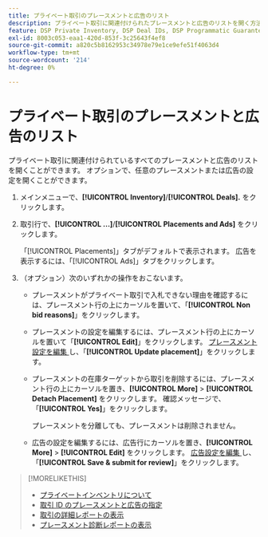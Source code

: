 ```yaml
---
title: プライベート取引のプレースメントと広告のリスト
description: プライベート取引に関連付けられたプレースメントと広告のリストを開く方法を説明します。
feature: DSP Private Inventory, DSP Deal IDs, DSP Programmatic Guaranteed Deals
exl-id: 8003c053-eaa1-420d-853f-3c25643f4ef8
source-git-commit: a820c5b8162953c34978e79e1ce9efe51f4063d4
workflow-type: tm+mt
source-wordcount: '214'
ht-degree: 0%

---
```


# プライベート取引のプレースメントと広告のリスト

プライベート取引に関連付けられているすべてのプレースメントと広告のリストを開くことができます。 オプションで、任意のプレースメントまたは広告の設定を開くことができます。

1. メインメニューで、**[!UICONTROL Inventory]**/**[!UICONTROL Deals].** をクリックします。

1. 取引行で、**[!UICONTROL ...]**/**[!UICONTROL Placements and Ads]** をクリックします。

   「[!UICONTROL Placements]」タブがデフォルトで表示されます。 広告を表示するには、「[!UICONTROL Ads]」タブをクリックします。

1. （オプション）次のいずれかの操作をおこないます。

   * プレースメントがプライベート取引で入札できない理由を確認するには、プレースメント行の上にカーソルを置いて、「**[!UICONTROL Non bid reasons]**」をクリックします。

   * プレースメントの設定を編集するには、プレースメント行の上にカーソルを置いて「**[!UICONTROL Edit]**」をクリックします。 [ プレースメント設定を編集 ](/help/dsp/campaign-management/placements/placement-settings.md) し、「**[!UICONTROL Update placement]**」をクリックします。

   * プレースメントの在庫ターゲットから取引を削除するには、プレースメント行の上にカーソルを置き、**[!UICONTROL More]** > **[!UICONTROL Detach Placement]** をクリックします。 確認メッセージで、「**[!UICONTROL Yes]**」をクリックします。

     プレースメントを分離しても、プレースメントは削除されません。

   * 広告の設定を編集するには、広告行にカーソルを置き、**[!UICONTROL More]** > **[!UICONTROL Edit]** をクリックします。 [ 広告設定を編集 ](/help/dsp/campaign-management/ads/ad-edit.md) し、「**[!UICONTROL Save & submit for review]**」をクリックします。

>[!MORELIKETHIS]
>
>* [ プライベートインベントリについて ](private-inventory-about.md)
>* [ 取引 ID のプレースメントと広告の指定 ](deal-id-attach-placements.md)
>* [ 取引の詳細レポートの表示 ](deal-view-report.md)
>* [ プレースメント診断レポートの表示 ](/help/dsp/campaign-management/reports/placement-diagnostics.md)
